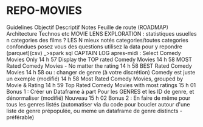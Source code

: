 # REPO-MOVIES

Guidelines
Objectif
Descriptif
Notes
Feuille de route (ROADMAP)
Architecture
Technos
etc
MOVIE LENS EXPLORATION :
statistiques usuelles
 n categories des films ?
 LES N mieux notés categories/toutes categories confondues
 posez vous des questions
 utilisez la data pour y repondre
 (parquet)(csv) _>spark sql
CAPTAIN LOG apres-midi :
Select Comedy Movies Only
14 h 57
Display the TOP rated Comedy Movies
14 h 58
MOST Rated Comedy Movies - No matter the rating
14 h 58
BEST Rated Comedy Movies
14 h 58
ou :
changer de genre (à votre discrétion)
Comedy est juste un exemple (modifié) 
14 h 58
Most Rated Comedy Movies, grouped by Movie & Rating
14 h 59
Top Rated Comedy Movies with most ratings
15 h 01
Bonus 1 :
Créer un Dataframe à part Pour les GENRES et les ID de genre, et dénormaliser (modifié) 
Nouveau
15 h 02
Bonus 2 :
En faire de même pour tous les genres listés (automatiser via du code pour boucler autour d'une liste de genre prépopulée, ou meme un dataframe de genre distincts - préférable)

